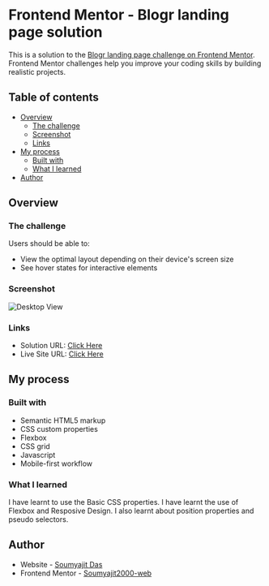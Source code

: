 # Frontend Mentor - Blogr landing page solution

This is a solution to the [Blogr landing page challenge on Frontend Mentor](https://www.frontendmentor.io/challenges/blogr-landing-page-EX2RLAApP). Frontend Mentor challenges help you improve your coding skills by building realistic projects. 

## Table of contents

- [Overview](#overview)
  - [The challenge](#the-challenge)
  - [Screenshot](#screenshot)
  - [Links](#links)
- [My process](#my-process)
  - [Built with](#built-with)
  - [What I learned](#what-i-learned)
- [Author](#author)

## Overview

### The challenge

Users should be able to:

- View the optimal layout depending on their device's screen size
- See hover states for interactive elements

### Screenshot

![Desktop View](https://soumyajit2000-web.github.io/frontendmentorchallenges/blogr-landing-page-main/screenshot/blogr.png)

### Links

- Solution URL: [Click Here](https://github.com/Soumyajit2000-web/frontendmentorchallenges/blob/main/blogr-landing-page-main/index.html)
- Live Site URL: [Click Here](https://soumyajit2000-web.github.io/frontendmentorchallenges/blogr-landing-page-main/index.html)

## My process

### Built with

- Semantic HTML5 markup
- CSS custom properties
- Flexbox
- CSS grid
- Javascript
- Mobile-first workflow

### What I learned

I have learnt to use the Basic CSS properties. I have learnt the use of Flexbox and Resposive Design. I also learnt about position properties and pseudo selectors.

## Author

- Website - [Soumyajit Das]()
- Frontend Mentor - [Soumyajit2000-web](https://www.frontendmentor.io/profile/Soumyajit2000-web)
